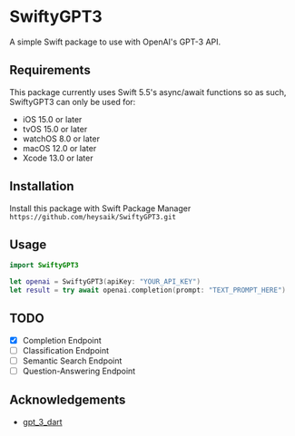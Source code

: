 # SwiftyGPT3

A simple Swift package to use with OpenAI's GPT-3 API.

## Requirements
This package currently uses Swift 5.5's async/await functions so as such, SwiftyGPT3 can only be used for:
- iOS 15.0 or later
- tvOS 15.0 or later
- watchOS 8.0 or later
- macOS 12.0 or later
- Xcode 13.0 or later

## Installation
Install this package with Swift Package Manager
`https://github.com/heysaik/SwiftyGPT3.git`
  
## Usage
```swift
import SwiftyGPT3

let openai = SwiftyGPT3(apiKey: "YOUR_API_KEY")
let result = try await openai.completion(prompt: "TEXT_PROMPT_HERE")
```

## TODO
- [x] Completion Endpoint
- [ ] Classification Endpoint
- [ ] Semantic Search Endpoint
- [ ] Question-Answering Endpoint

## Acknowledgements
- [gpt_3_dart](https://github.com/boronhub/gpt_3_dart)
